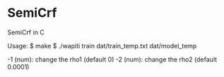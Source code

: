 # SemiCrf
SemiCrf in C

Usage:
$ make 
$ ./wapiti train dat/train_temp.txt dat/model_temp 

-1 (num): change the rho1 (default 0)
-2 (num): change the rho2 (default 0.0001)